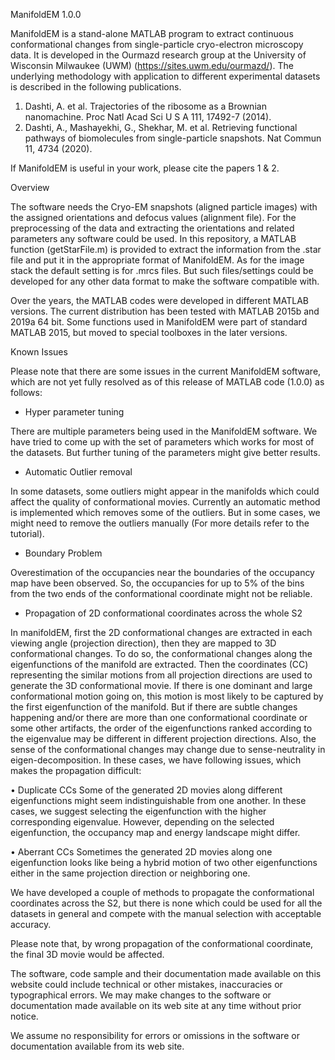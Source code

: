 
ManifoldEM 1.0.0

ManifoldEM is a stand-alone MATLAB program to extract continuous conformational changes from single-particle cryo-electron microscopy data. It is developed in the Ourmazd research group at the University of Wisconsin Milwaukee (UWM) (https://sites.uwm.edu/ourmazd/). The underlying methodology with application to different experimental datasets is described in the following publications. 

1.	Dashti, A. et al. Trajectories of the ribosome as a Brownian nanomachine. Proc Natl Acad Sci U S A 111, 17492-7 (2014).
2.	Dashti, A., Mashayekhi, G., Shekhar, M. et al. Retrieving functional pathways of biomolecules from single-particle snapshots. Nat Commun 11, 4734 (2020). 

If ManifoldEM is useful in your work, please cite the papers 1 & 2.


Overview

The software needs the Cryo-EM snapshots (aligned particle images) with the assigned orientations and defocus values (alignment file). For the preprocessing of the data and extracting the orientations and related parameters any software could be used. In this repository, a MATLAB function (getStarFile.m) is provided to extract the information from the .star file and put it in the appropriate format of ManifoldEM. As for the image stack the default setting is for .mrcs files. But such files/settings could be developed for any other data format to make the software compatible with.

Over the years, the MATLAB codes were developed in different MATLAB versions. The  current distribution has been tested with MATLAB 2015b and 2019a 64 bit. Some functions used in ManifoldEM were part of standard MATLAB 2015, but moved to special toolboxes in the later versions. 

Known Issues

Please note that there are some issues in the current ManifoldEM software, which are not yet fully resolved as of this release of MATLAB code (1.0.0) as follows:

-	Hyper parameter tuning

There are multiple parameters being used in the ManifoldEM software. We have tried to come up with the set of parameters which works for most of the datasets. But further tuning of the parameters might give better results.

-	Automatic Outlier removal

In some datasets, some outliers might appear in the manifolds which could affect the quality of conformational movies. Currently an automatic method is implemented which removes some of the outliers. But in some cases, we might need to remove the outliers manually (For more details refer to the tutorial).

-	Boundary Problem

Overestimation of the occupancies near the boundaries of the occupancy map have been observed. So, the occupancies for up to 5% of the bins from the two ends of the conformational coordinate might not be reliable.

-	Propagation of 2D conformational coordinates across the whole S2

In manifoldEM, first the 2D conformational changes are extracted in each viewing angle (projection direction), then they are mapped to 3D conformational changes. To do so, the conformational changes along the eigenfunctions of the manifold are extracted. Then the coordinates (CC) representing the similar motions from all projection directions are used to generate the 3D conformational movie. If there is one dominant and large conformational motion going on, this motion is most likely to be captured by the first eigenfunction of the manifold. But if there are subtle changes happening and/or there are more than one conformational coordinate or some other artifacts, the order of the eigenfunctions ranked according to the eigenvalue may be different in different projection directions. Also, the sense of the conformational changes may change due to sense-neutrality in eigen-decomposition. In these cases, we have following issues, which makes the propagation difficult:

•	Duplicate CCs
Some of the generated 2D movies along different eigenfunctions might seem indistinguishable from one another. In these cases, we suggest selecting the eigenfunction with the higher corresponding eigenvalue. However, depending on the selected eigenfunction, the occupancy map and energy landscape might differ. 
  
•	Aberrant CCs
Sometimes the generated 2D movies along one eigenfunction looks like being a hybrid motion of two other eigenfunctions either in the same projection direction or neighboring one.

We have developed a couple of methods to propagate the conformational coordinates across the S2, but there is none which could be used for all the datasets in general and compete with the manual selection with acceptable accuracy.
 
Please note that, by wrong propagation of the conformational coordinate, the final 3D movie would be affected. 

The software, code sample and their documentation made available on this website could include technical or other mistakes, inaccuracies or typographical errors. We may make changes to the software or documentation made available on its web site at any time without prior notice.

We assume no responsibility for errors or omissions in the software or documentation available from its web site.


